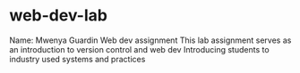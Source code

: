# web-dev-lab
Name: Mwenya Guardin
Web dev assignment
This lab assignment serves as an introduction to version control and web dev
Introducing students to industry used systems and practices
